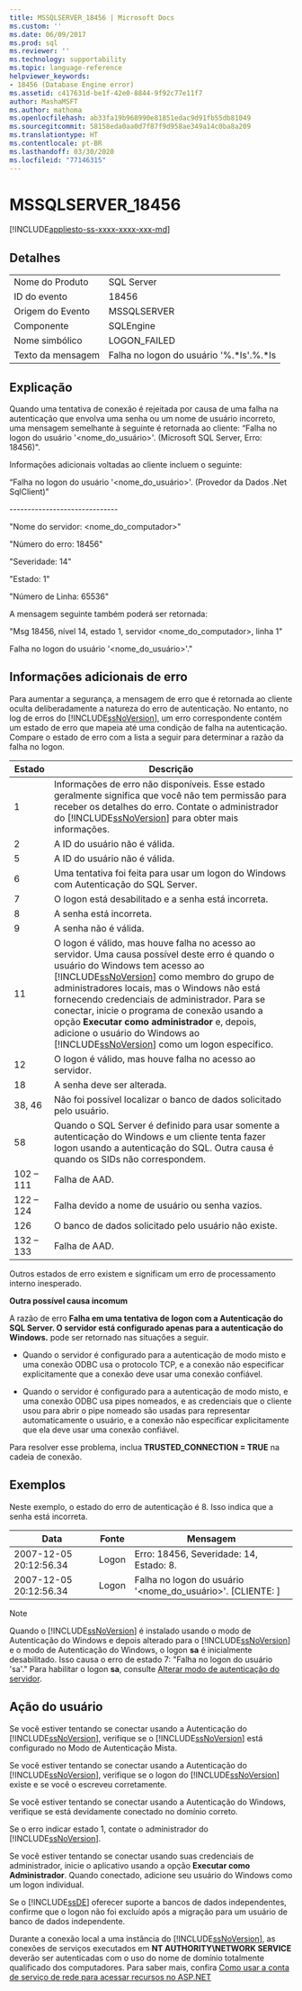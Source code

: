 ```yaml
---
title: MSSQLSERVER_18456 | Microsoft Docs
ms.custom: ''
ms.date: 06/09/2017
ms.prod: sql
ms.reviewer: ''
ms.technology: supportability
ms.topic: language-reference
helpviewer_keywords:
- 18456 (Database Engine error)
ms.assetid: c417631d-be1f-42e0-8844-9f92c77e11f7
author: MashaMSFT
ms.author: mathoma
ms.openlocfilehash: ab33fa19b968990e81851edac9d91fb55db81049
ms.sourcegitcommit: 58158eda0aa0d7f87f9d958ae349a14c0ba8a209
ms.translationtype: HT
ms.contentlocale: pt-BR
ms.lasthandoff: 03/30/2020
ms.locfileid: "77146315"
---
```

# <a name="mssqlserver_18456"></a>MSSQLSERVER_18456
[!INCLUDE[appliesto-ss-xxxx-xxxx-xxx-md](../../includes/appliesto-ss-xxxx-xxxx-xxx-md.md)]
  
## <a name="details"></a>Detalhes  
  
|||  
|-|-|  
|Nome do Produto|SQL Server|  
|ID do evento|18456|  
|Origem do Evento|MSSQLSERVER|  
|Componente|SQLEngine|  
|Nome simbólico|LOGON_FAILED|  
|Texto da mensagem|Falha no logon do usuário '%.*ls'.%.\*ls|  
  
## <a name="explanation"></a>Explicação  
Quando uma tentativa de conexão é rejeitada por causa de uma falha na autenticação que envolva uma senha ou um nome de usuário incorreto, uma mensagem semelhante à seguinte é retornada ao cliente:  “Falha no logon do usuário '<nome_do_usuário>'. (Microsoft SQL Server, Erro: 18456)".  
  
Informações adicionais voltadas ao cliente incluem o seguinte:  
  
“Falha no logon do usuário '<nome_do_usuário>'. (Provedor da Dados .Net SqlClient)"  
  
-----------------------------\-  
  
"Nome do servidor: <nome_do_computador>"  
  
"Número do erro: 18456"  
  
"Severidade: 14"  
  
"Estado: 1"  
  
"Número de Linha: 65536"  
  
A mensagem seguinte também poderá ser retornada:  
  
"Msg 18456, nível 14, estado 1, servidor <nome_do_computador>, linha 1"  
  
Falha no logon do usuário '<nome_do_usuário>'."  
  
## <a name="additional-error-information"></a>Informações adicionais de erro  
Para aumentar a segurança, a mensagem de erro que é retornada ao cliente oculta deliberadamente a natureza do erro de autenticação. No entanto, no log de erros do [!INCLUDE[ssNoVersion](../../includes/ssnoversion-md.md)], um erro correspondente contém um estado de erro que mapeia até uma condição de falha na autenticação. Compare o estado de erro com a lista a seguir para determinar a razão da falha no logon.  
  
|Estado|Descrição|  
|---------|---------------|  
|1|Informações de erro não disponíveis. Esse estado geralmente significa que você não tem permissão para receber os detalhes do erro. Contate o administrador do [!INCLUDE[ssNoVersion](../../includes/ssnoversion-md.md)] para obter mais informações.|  
|2|A ID do usuário não é válida.|  
|5|A ID do usuário não é válida.|  
|6|Uma tentativa foi feita para usar um logon do Windows com Autenticação do SQL Server.|  
|7|O logon está desabilitado e a senha está incorreta.|  
|8|A senha está incorreta.|  
|9|A senha não é válida.|  
|11|O logon é válido, mas houve falha no acesso ao servidor. Uma causa possível deste erro é quando o usuário do Windows tem acesso ao [!INCLUDE[ssNoVersion](../../includes/ssnoversion-md.md)] como membro do grupo de administradores locais, mas o Windows não está fornecendo credenciais de administrador. Para se conectar, inicie o programa de conexão usando a opção **Executar como administrador** e, depois, adicione o usuário do Windows ao [!INCLUDE[ssNoVersion](../../includes/ssnoversion-md.md)] como um logon específico.|  
|12|O logon é válido, mas houve falha no acesso ao servidor.|  
|18|A senha deve ser alterada.|  
|38, 46|Não foi possível localizar o banco de dados solicitado pelo usuário.|
|58| Quando o SQL Server é definido para usar somente a autenticação do Windows e um cliente tenta fazer logon usando a autenticação do SQL. Outra causa é quando os SIDs não correspondem.|
|102 – 111|Falha de AAD.|
|122 – 124|Falha devido a nome de usuário ou senha vazios.|
|126|O banco de dados solicitado pelo usuário não existe.|
|132 – 133|Falha de AAD.|
  
Outros estados de erro existem e significam um erro de processamento interno inesperado.  
  
**Outra possível causa incomum**  
  
A razão de erro **Falha em uma tentativa de logon com a Autenticação do SQL Server. O servidor está configurado apenas para a autenticação do Windows.** pode ser retornado nas situações a seguir.  
  
-   Quando o servidor é configurado para a autenticação de modo misto e uma conexão ODBC usa o protocolo TCP, e a conexão não especificar explicitamente que a conexão deve usar uma conexão confiável.  
  
-   Quando o servidor é configurado para a autenticação de modo misto, e uma conexão ODBC usa pipes nomeados, e as credenciais que o cliente usou para abrir o pipe nomeado são usadas para representar automaticamente o usuário, e a conexão não especificar explicitamente que ela deve usar uma conexão confiável.  
  
Para resolver esse problema, inclua **TRUSTED_CONNECTION = TRUE** na cadeia de conexão.  
  
## <a name="examples"></a>Exemplos  
Neste exemplo, o estado do erro de autenticação é 8. Isso indica que a senha está incorreta.  
  
|Data|Fonte|Mensagem|  
|--------|----------|-----------|  
|2007-12-05 20:12:56.34|Logon|Erro: 18456, Severidade: 14, Estado: 8.|  
|2007-12-05 20:12:56.34|Logon|Falha no logon do usuário '<nome_do_usuário>'. [CLIENTE: <ip address>]|  
  
> [!NOTE]  
> Quando o [!INCLUDE[ssNoVersion](../../includes/ssnoversion-md.md)] é instalado usando o modo de Autenticação do Windows e depois alterado para o [!INCLUDE[ssNoVersion](../../includes/ssnoversion-md.md)] e o modo de Autenticação do Windows, o logon **sa** é inicialmente desabilitado. Isso causa o erro de estado 7: "Falha no logon do usuário 'sa'." Para habilitar o logon **sa**, consulte [Alterar modo de autenticação do servidor](~/database-engine/configure-windows/change-server-authentication-mode.md).  
  
## <a name="user-action"></a>Ação do usuário  
Se você estiver tentando se conectar usando a Autenticação do [!INCLUDE[ssNoVersion](../../includes/ssnoversion-md.md)], verifique se o [!INCLUDE[ssNoVersion](../../includes/ssnoversion-md.md)] está configurado no Modo de Autenticação Mista.  
  
Se você estiver tentando se conectar usando a Autenticação do [!INCLUDE[ssNoVersion](../../includes/ssnoversion-md.md)], verifique se o logon do [!INCLUDE[ssNoVersion](../../includes/ssnoversion-md.md)] existe e se você o escreveu corretamente.  
  
Se você estiver tentando se conectar usando a Autenticação do Windows, verifique se está devidamente conectado no domínio correto.  
  
Se o erro indicar estado 1, contate o administrador do [!INCLUDE[ssNoVersion](../../includes/ssnoversion-md.md)].  
  
Se você estiver tentando se conectar usando suas credenciais de administrador, inicie o aplicativo usando a opção **Executar como Administrador**. Quando conectado, adicione seu usuário do Windows como um logon individual.  
  
Se o [!INCLUDE[ssDE](../../includes/ssde-md.md)] oferecer suporte a bancos de dados independentes, confirme que o logon não foi excluído após a migração para um usuário de banco de dados independente.  
  
Durante a conexão local a uma instância do [!INCLUDE[ssNoVersion](../../includes/ssnoversion-md.md)], as conexões de serviços executados em **NT AUTHORITY\NETWORK SERVICE** deverão ser autenticadas com o uso do nome de domínio totalmente qualificado dos computadores. Para saber mais, confira [Como usar a conta de serviço de rede para acessar recursos no ASP.NET](https://msdn.microsoft.com/library/ff647402.aspx)  
  
